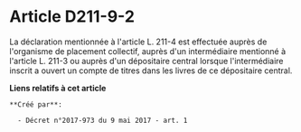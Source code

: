 # Article D211-9-2

La déclaration mentionnée à l'article L. 211-4 est effectuée auprès de l'organisme de placement collectif, auprès d'un
intermédiaire mentionné à l'article L. 211-3 ou auprès d'un dépositaire central lorsque l'intermédiaire inscrit a ouvert un
compte de titres dans les livres de ce dépositaire central.

**Liens relatifs à cet article**

	**Créé par**:

	  - Décret n°2017-973 du 9 mai 2017 - art. 1
